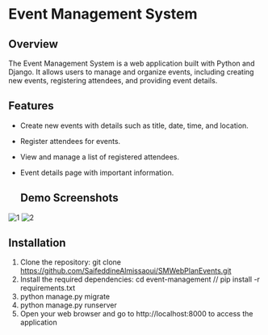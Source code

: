 # Event Management System

## Overview
The Event Management System is a web application built with Python and Django. It allows users to manage and organize events, including creating new events, registering attendees, and providing event details.

## Features
- Create new events with details such as title, date, time, and location.
- Register attendees for events.
- View and manage a list of registered attendees.
- Event details page with important information.


  ## Demo Screenshots

![ 1](C:/Users/almis/OneDrive/Desktop/1.png)
![ 2](C:/Users/almis/OneDrive/Desktop/2.png)


## Installation
1. Clone the repository:    git clone https://github.com/SaifeddineAlmissaoui/SMWebPlanEvents.git
2. Install the required dependencies: cd event-management  //  pip install -r requirements.txt
3. python manage.py migrate
4. python manage.py runserver
5. Open your web browser and go to http://localhost:8000 to access the application




   

